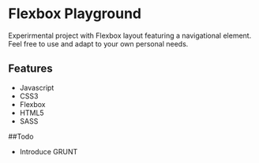 # Flexbox Playground

Experirmental project with Flexbox layout featuring a navigational element. 
Feel free to use and adapt to your own personal needs. 

## Features

* Javascript  
* CSS3 
* Flexbox 
* HTML5 
* SASS

##Todo
* Introduce GRUNT
